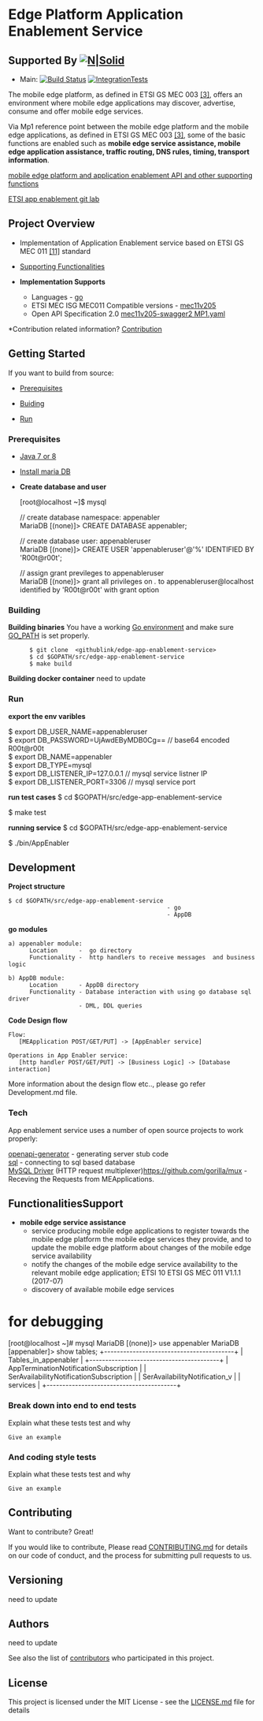 # Edge Platform Application Enablement Service

## Supported By [![N|Solid](https://www.nokia.com/sites/default/files/styles/original/public/media/nokia_logo_blue.png)](https://networks.nokia.com/)


* Main: [![Build Status](https://travis-ci.org/joemccann/dillinger.svg?branch=master)](https://travis-ci.org/joemccann/dillinger) [![IntegrationTests](https://travis-ci.org/joemccann/dillinger.svg?branch=master)](https://travis-ci.org/swagger-api/swagger-codegen)

The mobile edge platform, as defined in ETSI GS MEC 003 [[3]](https://www.etsi.org/deliver/etsi_gs/mec/001_099/003/01.01.01_60/gs_mec003v010101p.pdf), offers an environment where mobile edge applications may discover, advertise, consume and offer mobile edge services.

Via Mp1 reference point between the mobile edge platform and the mobile edge applications, as defined in ETSI GS MEC 003 [[3]](https://www.etsi.org/deliver/etsi_gs/mec/001_099/003/01.01.01_60/gs_mec003v010101p.pdf), some of the  basic functions are enabled such as **mobile edge service assistance, mobile edge application assistance, traffic routing, DNS rules, timing, transport information**.

[mobile edge platform and application enablement API and other supporting functions](https://www.etsi.org/deliver/etsi_gs/MEC/001_099/011/01.01.01_60/gs_mec011v010101p.pdf)

[ETSI app enablement git lab](https://forge.etsi.org/gitlab/mec/gs011-app-enablement-api)


## Project Overview

* Implementation of Application Enablement service based on ETSI GS MEC 011 [[11]](https://www.etsi.org/deliver/etsi_gs/MEC/001_099/011/01.01.01_60/gs_mec011v010101p.pdf) standard

* [Supporting Functionalities](#FunctionalitiesSupport)

* **Implementation Supports**
   * Languages - [go](https://golang.org/)
   * ETSI MEC ISG MEC011 Compatible versions - [mec11v205](https://forge.etsi.org/gitlab/mec/gs011-app-enablement-api/raw/mec11v205-swagger2/Mp1.yaml)
   * Open API Specification 2.0 [mec11v205-swagger2 MP1.yaml](https://forge.etsi.org/gitlab/mec/gs011-app-enablement-api)

*Contribution related information? [Contribution](#Contributing)

## Getting Started

If you want to build from source:

* [Prerequisites](#Prerequisites)

* [Buiding](#Building)
* [Run](#Run)

### Prerequisites

* [Java 7 or 8](http://java.oracle.com/)
* [Install maria DB](https://mariadb.com/kb/en/library/mariadb-package-repository-setup-and-usage/)

* **Create database and user**

  [root@localhost ~]$ mysql

  // create database namespace: appenabler\
  MariaDB [(none)]> CREATE DATABASE appenabler;

  // create database user: appenableruser\
  MariaDB [(none)]> CREATE USER 'appenableruser'@'%' IDENTIFIED BY 'R00t@r00t';

  // assign grant previleges to appenableruser\
  MariaDB [(none)]> grant all privileges on *.* to appenableruser@localhost identified by 'R00t@r00t' with grant option

### Building

**Building binaries**
You have a working [Go environment](https://golang.org/doc/install) and make sure [GO_PATH](https://github.com/golang/go/wiki/SettingGOPATH) is set properly.
```
      $ git clone  <githublink/edge-app-enablement-service>
      $ cd $GOPATH/src/edge-app-enablement-service
      $ make build
```

**Building docker container**
 need to update

### Run
**export the env varibles**

$ export DB_USER_NAME=appenableruser \
$ export DB_PASSWORD=UjAwdEByMDB0Cg== // base64 encoded R00t@r00t\
$ export DB_NAME=appenabler\
$ export DB_TYPE=mysql\
$ export DB_LISTENER_IP=127.0.0.1 // mysql service listner IP\
$ export DB_LISTENER_PORT=3306 // mysql service port

**run test cases**
$ cd $GOPATH/src/edge-app-enablement-service

$ make test

**running service**
$ cd $GOPATH/src/edge-app-enablement-service

$ ./bin/AppEnabler

## Development

**Project structure**
```
$ cd $GOPATH/src/edge-app-enablement-service  
                                             - go
                                             - AppDB
```

**go modules**  
```
a) appenabler module:
      Location      -  go directory
      Functionality -  http handlers to receive messages  and business logic

b) AppDB module:
      Location      - AppDB directory
      Functionality - Database interaction with using go database sql driver
                    - DML, DDL queries
```

**Code Design flow**
```
Flow: 
   [MEApplication POST/GET/PUT] -> [AppEnabler service]

Operations in App Enabler service:
   [http handler POST/GET/PUT] -> [Business Logic] -> [Database interaction]

```

More information about the design flow etc.., please go refer Development.md file.


### Tech
App enablement service uses a number of open source projects to work properly:

[openapi-generator](https://github.com/OpenAPITools/openapi-generator) - generating server stub code\
[sql](https://github.com/golang/go/tree/master/src/database/sql) - connecting to sql based database \
[MySQL Driver](https://github.com/go-sql-driver/mysql)
(HTTP request multiplexer)https://github.com/gorilla/mux - Receving the Requests from MEApplications.


## FunctionalitiesSupport 
   * **mobile edge service assistance**
      * service producing mobile edge applications to register towards the mobile edge platform the
mobile edge services they provide, and to update the mobile edge platform about changes of the mobile
edge service availability
      * notify the changes of the mobile edge service availability to the relevant mobile edge application; ETSI 10 ETSI GS MEC 011 V1.1.1 (2017-07)
      * discovery of available mobile edge services

# for debugging
[root@localhost ~]# mysql
MariaDB [(none)]> use appenabler
MariaDB [appenabler]> show tables;
+-----------------------------------------+
| Tables_in_appenabler                    |
+-----------------------------------------+
| AppTerminationNotificationSubscription  |
| SerAvailabilityNotificationSubscription |
| SerAvailabilityNotification_v           |
| services                                |
+-----------------------------------------+

### Break down into end to end tests

Explain what these tests test and why

```
Give an example
```

### And coding style tests

Explain what these tests test and why

```
Give an example
```

## Contributing

Want to contribute? Great!

If you would like to contribute, Please read [CONTRIBUTING.md](https://gist.github.com/PurpleBooth/b24679402957c63ec426) for details on our code of conduct, and the process for submitting pull requests to us.

## Versioning
 
 need to update

## Authors

need to update

See also the list of [contributors](https://github.com/your/project/contributors) who participated in this project.

## License

This project is licensed under the MIT License - see the [LICENSE.md](LICENSE.md) file for details
